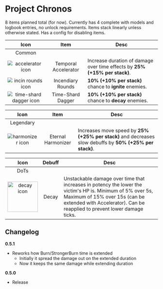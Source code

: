 # Project Chronos

8 items planned total (for now). Currently has 4 complete with models and logbook entries, no unlock requirements. Items stack linearly unless otherwise stated. Has a config for disabling items.

|                                  Icon                                   |         Item         | Desc                                                                       |
| :---------------------------------------------------------------------: | :------------------: | -------------------------------------------------------------------------- |
|                                 Common                                  |                      |                                                                            |
| ![accelerator icon](https://i.ibb.co/7Q4ry8L/tex-Accelerator-Icon.png)  | Temporal Accelerator | Increase duration of damage over time effects by **25% (+15% per stack)**. |
| ![incin rounds icon](https://i.ibb.co/Q8BtxKb/tex-Incendiary-Icon.png)  |  Incendiary Rounds   | **10% (+10% per stack)** chance to **ignite** enemies.                     |
| ![time-shard dagger icon](https://i.ibb.co/k9w54fM/tex-Dagger-Icon.png) |  Time-Shard Dagger   | **10% (+10% per stack)** chance to **decay** enemies.                      |

|                                 Icon                                 |        Item        | Desc                                                                                                     |
| :------------------------------------------------------------------: | :----------------: | -------------------------------------------------------------------------------------------------------- |
|                              Legendary                               |                    |                                                                                                          |
| ![harmonizer icon](https://i.ibb.co/BftrpSn/tex-Harmonizer-Icon.png) | Eternal Harmonizer | Increases move speed by **25% (+25% per stack)** and decreases slow debuffs by **50% (+25% per stack)**. |

|                                         Icon                                         | Debuff | Desc                                                                                                                                                                                                                    |
| :----------------------------------------------------------------------------------: | :----: | ----------------------------------------------------------------------------------------------------------------------------------------------------------------------------------------------------------------------- |
|                                         DoTs                                         |        |                                                                                                                                                                                                                         |
| <img src="https://i.ibb.co/sqWXx6k/bd-Decay-Icon.png" alt="decay icon" width="100"/> | Decay  | Unstackable damage over time that increases in potency the lower the victim's HP is. Minimum of 5% over 5s, Maximum of 15% over 15s (can be extended with Accelerator). Can be reapplied to prevent lower damage ticks. |

## Changelog

**0.5.1**

- Reworks how Burn/StrongerBurn time is extended
  - Initially it spread the damage out on the extended duration
  - Now it keeps the same damage while extending duration

**0.5.0**

- Release
